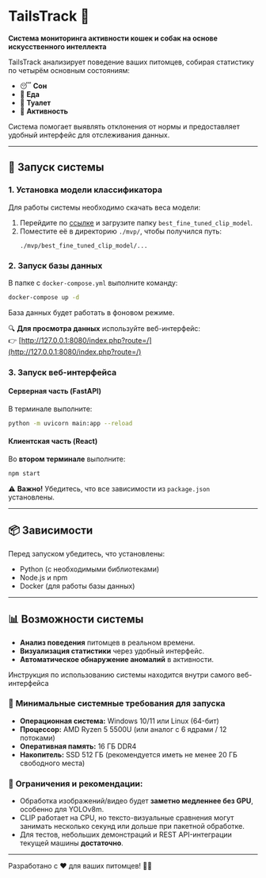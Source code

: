 # TailsTrack 🐾  

**Система мониторинга активности кошек и собак на основе искусственного интеллекта**  

TailsTrack анализирует поведение ваших питомцев, собирая статистику по четырём основным состояниям:  
- 😴 **Сон**  
- 🍗 **Еда**  
- 🚽 **Туалет**  
- 🎾 **Активность**  

Система помогает выявлять отклонения от нормы и предоставляет удобный интерфейс для отслеживания данных.  

---

## 🚀 Запуск системы  

### 1. Установка модели классификатора  
Для работы системы необходимо скачать веса модели:  
1. Перейдите по [ссылке](https://drive.google.com/drive/folders/12wAYcKeKD-q5bAX5XKZcrWQMJbozhVdC?usp=drive_link) и загрузите папку `best_fine_tuned_clip_model`.  
2. Поместите её в директорию `./mvp/`, чтобы получился путь:  
   ```
   ./mvp/best_fine_tuned_clip_model/...
   ```  

### 2. Запуск базы данных  
В папке с `docker-compose.yml` выполните команду:  
```bash
docker-compose up -d
```  
База данных будет работать в фоновом режиме.  

🔍 **Для просмотра данных** используйте веб-интерфейс:  
👉 [http://127.0.0.1:8080/index.php?route=/](http://127.0.0.1:8080/index.php?route=/)  

### 3. Запуск веб-интерфейса  

#### **Серверная часть (FastAPI)**  
В терминале выполните:  
```bash
python -m uvicorn main:app --reload
```  

#### **Клиентская часть (React)**  
Во **втором терминале** выполните:  
```bash
npm start
```  

⚠ **Важно!** Убедитесь, что все зависимости из `package.json` установлены.  

---  

## 📦 Зависимости  
Перед запуском убедитесь, что установлены:  
- Python (с необходимыми библиотеками)  
- Node.js и npm  
- Docker (для работы базы данных)  

---  

## 📊 Возможности системы  
- **Анализ поведения** питомцев в реальном времени.  
- **Визуализация статистики** через удобный интерфейс.  
- **Автоматическое обнаружение аномалий** в активности.  

Инструкция по использованию системы находится внутри самого веб-интерфейса


### 📌 **Минимальные системные требования для запуска**

* **Операционная система:** Windows 10/11 или Linux (64-бит)
* **Процессор:** AMD Ryzen 5 5500U (или аналог с 6 ядрами / 12 потоками)
* **Оперативная память:** 16 ГБ DDR4
* **Накопитель:** SSD 512 ГБ (рекомендуется иметь не менее 20 ГБ свободного места)


### 🧠 **Ограничения и рекомендации:**

* Обработка изображений/видео будет **заметно медленнее без GPU**, особенно для YOLOv8m.
* CLIP работает на CPU, но тексто-визуальные сравнения могут занимать несколько секунд или дольше при пакетной обработке.
* Для тестов, небольших демонстраций и REST API-интеграции текущей машины **достаточно**.


---  

Разработано с ❤️ для ваших питомцев! 🐶🐱
